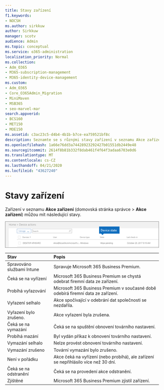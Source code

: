 ```yaml
---
title: Stavy zařízení
f1.keywords:
- NOCSH
ms.author: sirkkuw
author: Sirkkuw
manager: scotv
audience: Admin
ms.topic: conceptual
ms.service: o365-administration
localization_priority: Normal
ms.collection:
- Adm_O365
- M365-subscription-management
- M365-identity-device-management
ms.custom:
- Adm_O365
- Core_O365Admin_Migration
- MiniMaven
- MSB365
- seo-marvel-mar
search.appverid:
- BCS160
- MET150
- MOE150
ms.assetid: c3ac23c5-d4b4-4b1b-b7ce-ea759521bf8c
description: Seznamte se s různými stavy zařízení v seznamu Akce zařízení v domovské stránce Správce v Microsoftu 365 pro firmy.
ms.openlocfilehash: 1a66e76dd3a74428923292427b01551db2449e48
ms.sourcegitcommit: 2614f8b81b332f8dab461f4f64f3adaa6703e0d6
ms.translationtype: MT
ms.contentlocale: cs-CZ
ms.lasthandoff: 04/21/2020
ms.locfileid: "43627240"
---
```

# <a name="device-states"></a>Stavy zařízení

Zařízení v seznamu **Akce zařízení** (domovská stránka správce \> **Akce zařízení**) můžou mít následující stavy.
  
![In the Device actions list, you can see the Devices states.](../media/a621c47e-45d9-4e1a-beb9-c03254d40c1d.png)
  
|**Stav**|**Popis**|
|:-----|:-----|
|Spravováno službami Intune  <br/> |Spravuje Microsoft 365 Business Premium.  <br/> |
|Čeká se na vyřízení  <br/> |Microsoft 365 Business Premium se chystá odebrat firemní data ze zařízení.  <br/> |
|Probíhá vyřazování  <br/> |Microsoft 365 Business Premium v současné době odebírá firemní data ze zařízení.  <br/> |
|Vyřazení selhalo  <br/> | Akce spočívající v odebrání dat společnosti se nezdařila.  <br/> |
|Vyřazení bylo zrušeno.  <br/> |Akce vyřazení byla zrušena.  <br/> |
|Čeká se na vymazání  <br/> |Čeká se na spuštění obnovení továrního nastavení.  <br/> |
|Probíhá mazání  <br/> |Byl vydán příkaz k obnovení továrního nastavení.  <br/> |
|Vymazání selhalo  <br/> |Nelze provést obnovení továrního nastavení.  <br/> |
|Vymazání zrušeno  <br/> |Tovární vymazání bylo zrušeno.  <br/> |
|Není v pořádku  <br/> |Akce čeká na vyřízení (nebo probíhá), ale zařízení se nepřihlásilo více než 30 dní.  <br/> |
|Čeká se na odstranění  <br/> |Čeká se na provedení akce odstranění.  <br/> |
|Zjištěné  <br/> |Microsoft 365 Business Premium zjistil zařízení.  <br/> |
   
